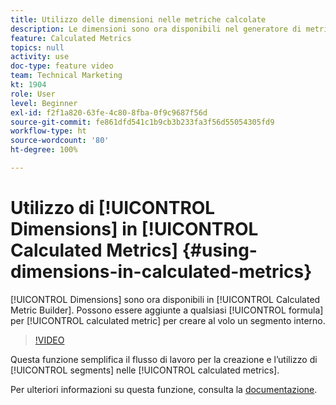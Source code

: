 ```yaml
---
title: Utilizzo delle dimensioni nelle metriche calcolate
description: Le dimensioni sono ora disponibili nel generatore di metriche calcolate. Possono essere aggiunte immediatamente a qualsiasi formula per metriche calcolate per creare al volo un segmento interno.
feature: Calculated Metrics
topics: null
activity: use
doc-type: feature video
team: Technical Marketing
kt: 1904
role: User
level: Beginner
exl-id: f2f1a820-63fe-4c80-8fba-0f9c9687f56d
source-git-commit: fe861dfd541c1b9cb3b233fa3f56d55054305fd9
workflow-type: ht
source-wordcount: '80'
ht-degree: 100%

---
```


# Utilizzo di [!UICONTROL Dimensions] in [!UICONTROL Calculated Metrics] {#using-dimensions-in-calculated-metrics}

[!UICONTROL Dimensions] sono ora disponibili in [!UICONTROL Calculated Metric Builder]. Possono essere aggiunte a qualsiasi [!UICONTROL formula] per [!UICONTROL calculated metric] per creare al volo un segmento interno.

>[!VIDEO](https://video.tv.adobe.com/v/23723/?quality=12)

Questa funzione semplifica il flusso di lavoro per la creazione e l’utilizzo di [!UICONTROL segments] nelle [!UICONTROL calculated metrics].

Per ulteriori informazioni su questa funzione, consulta la [documentazione](https://experienceleague.adobe.com/docs/analytics/components/calculated-metrics/calcmetric-workflow/cm-build-metrics.html?lang=it).
